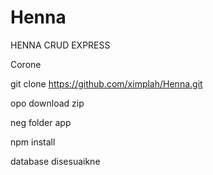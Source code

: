 # Henna
HENNA CRUD EXPRESS


Corone

git clone https://github.com/ximplah/Henna.git

opo download zip

neg folder app 

npm install

database disesuaikne
